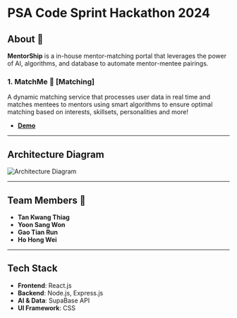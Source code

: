 # PSA Code Sprint Hackathon 2024
## About 📘
**MentorShip** is a in-house mentor-matching portal that leverages the power of AI, algorithms, and database to automate mentor-mentee pairings. 

### 1. MatchMe 🤖 [Matching]
A dynamic matching service that processes user data in real time and matches mentees to mentors using smart algorithms to ensure optimal matching based on interests, skillsets, personalities and more!

- [**Demo**](https://psa-codesprint-2024.vercel.app/login)
---


## Architecture Diagram
![Architecture Diagram](sys_design_document.png)

---

## Team Members 👥
- **Tan Kwang Thiag**
- **Yoon Sang Won**
- **Gao Tian Run**
- **Ho Hong Wei**

---

## Tech Stack
- **Frontend**: React.js
- **Backend**: Node.js, Express.js
- **AI & Data**: SupaBase API
- **UI Framework**: CSS

